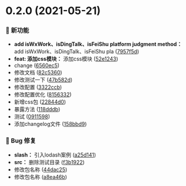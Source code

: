 # 0.2.0 (2021-05-21)

### 🌟 新功能

* **add isWxWork、isDingTalk、isFeiShu platform judgment method：** add isWxWork、isDingTalk、isFeiShu pla ([7957f5d](https://github.com/nicecoders/nicecode/commit/7957f5d))
* **feat: 添加css模块：** 添加css模块 ([52e1243](https://github.com/nicecoders/nicecode/commit/52e1243))
* change ([6560ec5](https://github.com/nicecoders/nicecode/commit/6560ec5))
* 修改文档 ([82c5360](https://github.com/nicecoders/nicecode/commit/82c5360))
* 修改测试一下 ([47b582d](https://github.com/nicecoders/nicecode/commit/47b582d))
* 修改配置 ([3322ccb](https://github.com/nicecoders/nicecode/commit/3322ccb))
* 修改配置优化 ([8156332](https://github.com/nicecoders/nicecode/commit/8156332))
* 新增css包 ([22844d0](https://github.com/nicecoders/nicecode/commit/22844d0))
* 暴露方法 ([118dddb](https://github.com/nicecoders/nicecode/commit/118dddb))
* 测试 ([0911598](https://github.com/nicecoders/nicecode/commit/0911598))
* 添加changelog文件 ([158bbd9](https://github.com/nicecoders/nicecode/commit/158bbd9))


### 🐛 Bug 修复

* **slash：** 引入lodash案例 ([a25d141](https://github.com/nicecoders/nicecode/commit/a25d141))
* **src：** 删除测试目录 ([f3b1922](https://github.com/nicecoders/nicecode/commit/f3b1922))
* 修改包名称 ([44dac25](https://github.com/nicecoders/nicecode/commit/44dac25))
* 修改包名称 ([a8ea46b](https://github.com/nicecoders/nicecode/commit/a8ea46b))



